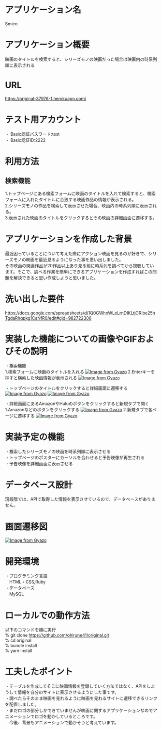 # アプリケーション名
Smico

# アプリケーション概要
映画のタイトルを検索すると、シリーズモノの映画だった場合は映画内の時系列順に表示される

# URL
https://original-37976-1.herokuapp.com/

# テスト用アカウント
・ Basic認証パスワード:test  
・ Basic認証ID:2222

# 利用方法
## 検索機能
1.トップページにある検索フォームに映画のタイトルを入れて検索すると、検索フォームに入れたタイトルに合致する映画作品の情報が表示される。  
2.シリーズモノの作品を検索して表示させた場合、映画内の時系列順に表示される。  
3.表示された映画のタイトルをクリックするとその映画の詳細画面に遷移する。

# アプリケーションを作成した背景
最近困っていることについて考えた際にアクション映画を見るのが好きで、シリーズモノの映画を最近見るようになった事を思い出しました。  
その映画の関連作品が20作品以上あり見る前に時系列を調べてから視聴しています。そこで、調べる作業を簡単にできるアプリケーションを作成すればこの問題を解決できると思い作成しようと思いました。

# 洗い出した要件
https://docs.google.com/spreadsheets/d/1Q0GWhoWLeLrnDIKLtjORlbe25hTgdaRhqpkg1CsNfR0/edit#gid=982722306

# 実装した機能についての画像やGIFおよびその説明
・検索機能  
  1.検索フォームに映画のタイトルを入れる
  [![Image from Gyazo](https://i.gyazo.com/d02a8f5453674f324321708b7dd0b83e.jpg)](https://gyazo.com/d02a8f5453674f324321708b7dd0b83e)
  2.Enterキーを押すと検索した映画情報が表示される
  [![Image from Gyazo](https://i.gyazo.com/196b906f684baf09888c759318bb28d6.jpg)](https://gyazo.com/196b906f684baf09888c759318bb28d6)
  
・トップページのタイトルをクリックすると詳細画面に遷移する  
  [![Image from Gyazo](https://i.gyazo.com/32c419895b69447a1a9536a243d423d0.jpg)](https://gyazo.com/32c419895b69447a1a9536a243d423d0)
  [![Image from Gyazo](https://i.gyazo.com/51468136bd4d001e1f970ae36e2a7a69.png)](https://gyazo.com/51468136bd4d001e1f970ae36e2a7a69)
  
・詳細画面にあるAmazonやHuluのボタンをクリックすると新規タブで開く  
  1.Amazonなどのボタンをクリックする
  [![Image from Gyazo](https://i.gyazo.com/472144551f02880fcbf9428916c26f75.png)](https://gyazo.com/472144551f02880fcbf9428916c26f75)
  2.新規タブで各ページに遷移する
  [![Image from Gyazo](https://i.gyazo.com/235ca6fe5510521ca2f4855028f98d93.jpg)](https://gyazo.com/235ca6fe5510521ca2f4855028f98d93)

# 実装予定の機能
・検索したシリーズモノの映画を時系列順に表示させる  
・トップページのポスターにカーソルを合わせると予告映像が再生される  
・予告映像を詳細画面に表示させる

# データベース設計
現段階では、APIで取得した情報を表示させているので、データベースがありません。

# 画面遷移図
[![Image from Gyazo](https://i.gyazo.com/d81aa532d7ee8bbf69db1d0720ddf5e7.png)](https://gyazo.com/d81aa532d7ee8bbf69db1d0720ddf5e7)

# 開発環境
・プログラミング言語  
　HTML・CSS,Ruby  
・データベース  
　MySQL

# ローカルでの動作方法
以下のコマンドを順に実行  
% git clone https://github.com/ohirune41/original.git  
% cd original  
% bundle install  
% yarn install

# 工夫したポイント
・テーブルを作成してそこに映画情報を登録していく方法ではなく、APIをしようして情報を自分のサイトに表示させるようにした事です。  
・調べたらそのまま映画を見れるように映画を見れるサイトに遷移できるリンクを配置しました。  
・まだロゴの部分しかできていませんが映画に関するアプリケーションなのでアニメーションでロゴを動かしているところです。  
　今後、背景もアニメーションで動かそうと考えています。